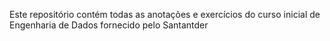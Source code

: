 Este repositório contém todas as anotações e exercícios do curso inicial de Engenharia de Dados fornecido pelo Santantder